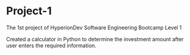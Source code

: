 # Project-1
The 1st project of HyperionDev Software Engineering Bootcamp Level 1 

Created a calculator in Python to determine the investment amount after user enters the required information.
